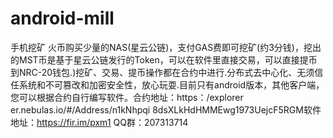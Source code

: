 # android-mill
手机挖矿 火币购买少量的NAS(星云公链)，支付GAS费即可挖矿(约3分钱)，挖出的MST币是基于星云公链发行的Token，可以在软件里直接交易，可以直接提币到NRC-20钱包.)挖矿、交易、提币操作都在合约中进行.分布式去中心化、无须信任系统和不可篡改和加密安全性，放心玩耍.目前只有android版本，其他客户端，您可以根据合约自行编写软件。合约地址：https：/explorer er.nebulas.io/#/Address/n1kNhpqi 8dsXLkHdHMMEwg1973UejcF5RGM软件地址：https://fir.im/pxm1      QQ群：207313714
